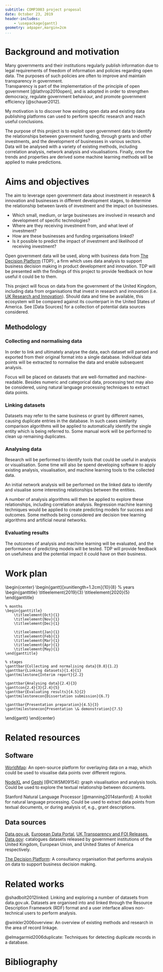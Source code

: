 ```yaml
---
subtitle: COMP3003 project proposal
date: October 23, 2019
header-includes:
	- \usepackage{gantt}
geometry: a4paper,margin=2cm
...
```


# Background and motivation

<!-- Introduction
What governments publish and why
Open Data vs. Open Government
-->

<!-- What governments publish and why -->
Many governments and their institutions regularly publish information due to
legal requirements of freedom of information and policies regarding open data.
The purposes of such policies are often to improve and maintain transparency in
government.  
Transparency is part of the implementation of the principle of open
government [@lathrop2010open], and is adopted in order to strengthen democracy,
regulate government behaviour, and promote government efficiency [@schauer2012].

<!-- Project's motivation -->
My motivation is to discover how existing open data and existing data publishing
platforms can used to perform specific research and reach useful conclusions.

<!-- Project's purpose -->
The purpose of this project is to exploit open government data to identify the
relationships between government funding, through grants and other investments,
and the development of businesses in various sectors.  
Data will be analysed with a variety of existing methods, including correlation
analysis, network analysis and visualisations. Finally, once the trends and
properties are derived some machine learning methods will be applied to make
predictions.

# Aims and objectives

The aim to leverage open government data about investment in research &
innovation and businesses in different development stages, to determine the
relationship between lavels of investment and the impact on businesses.


- Which small, medium, or large businesses are involved in research and
  development of specific technologies?
- Where are they receiving investment from, and what level of investment?
- How are these businesses and funding organisations linked?
- Is it possible to predict the impact of investment and likelihood of receiving
  investment?

Open government data will be used, along with business data from [The Decision
Platform](https://www.decisionplatform.io) (TDP):, a firm which uses data
analysis to support business decision making in product development and
innovation. TDP will be presented with the findings of this project to provide
feedback on how useful it could be to them.

This project will focus on data from the government of the United Kingdom,
including data from organisations that invest in research and innovation (i.e.
[UK Research and Innovation](https://www.ukri.org)).
Should data and time be available, this ecosystem will be compared against its
counterpart in the United States of America. See [Data Sources] for a collection
of potential data sources considered.

## Methodology

### Collecting and normalising data

In order to link and ultimately analyse the data, each dataset will parsed and
exported from their original format into a single database. Individual data
points will be extracted to normalise the data and enable subsequent
analysis.

Focus will be placed on datasets that are well-formatted and
machine-readable. Besides numeric and categorical data, processing text may also
be considered, using natural language processing techniques to extract data
points.

### Linking datasets

Datasets may refer to the same business or grant by different names, causing
duplicate entries in the database. In such cases similarity comparison
algorithms will be applied to automatically identify the single entity which is
being referred to. Some manual work will be performed to clean up remaining
duplicates.

### Analysing data

Research will be performed to identify tools that could be useful in analysis or
visualisation. Some time will also be spend developing software to apply
existing analysis, visualisation, and machine learning tools to the collected
data.

An initial network analysis will be performed on the linked data to identify
and visualise some interesting relationships between the entities.

A number of analysis algorithms will then be applied to explore these
relationships, including correlation analysis.
Regression machine learning techniques would be applied to create predicting
models for success and outcomes. Some methods being considered are
decision tree learning algorithms and artificial neural networks.

### Evaluating results

The outcomes of analysis and machine learning will be evaluated, and the
performance of predicting models will be tested. TDP will provide feedback on
usefulness and the potential impact it could have on their business.

# Work plan
\begin{center}
\begin{gantt}[xunitlength=1.2cm]{10}{8}
	% years
	\begin{ganttitle}
		\titleelement{2019}{3}
		\titleelement{2020}{5}
	\end{ganttitle}

	% months
	\begin{ganttitle}
		\titleelement{Oct}{1}
		\titleelement{Nov}{1}
		\titleelement{Dec}{1}

		\titleelement{Jan}{1}
		\titleelement{Feb}{1}
		\titleelement{Mar}{1}
		\titleelement{Apr}{1}
		\titleelement{May}{1}
	\end{ganttitle}

	% stages
	\ganttbar{Collecting and normalising data}{0.8}{1.2}
	\ganttbar{Linking datasets}{1.4}{1}
	\ganttmilestone{Interim report}{2.2}

	\ganttbar{Analysing data}{2.4}{3}
	\ganttcon{2.4}{3}{2.4}{5}
	\ganttbar{Evaluating results}{4.5}{2}
	\ganttmilestonecon{Dissertation submission}{6.7}

	\ganttbar{Presentation preparation}{4.5}{3}
	\ganttmilestonecon{Presentation \& demonstration}{7.5}
\end{gantt}
\end{center}

# Related resources

## Software

[WorldMap](https://worldmap.harvard.edu): An open-source platform for overlaying
data on a map, which could be used to visualise data points over different
regions.

[NodeXL](https://nodexl.com) and [Gephi](https://gephi.org) [@ICWSM09154]: graph
visualisation and analysis tools. Could be used to explore the textual
relationship between documents.

Stanford Natural Language Processor [@manning2014stanford]: A toolkit for
natural language processing. Could be used to extract data points from textual
documents, or during analysis of, e.g., grant descriptions.

## Data sources

[Data.gov.uk](https://data.gov.uk), [European Data Portal](https://europeandataportal.eu), [UK Transparency and FOI Releases](https://gov.uk/search/transparency-and-freedom-of-information-releases), [Data.gov](https://data.gov): catalogues datasets released by government institutions of the United Kingdom, European
Union, and United States of America respectively.

[The Decision Platform](https://www.decisionplatform.io): A consultancy
organisation that performs analysis on data to support business decision making.

# Related works

@shadbolt2012linked: Linking and exploring a number of datasets from
data.gov.uk. Datasets are organised into and linked through the Resource
Description Framework (RDF) format and a user interface allows
non-technical users to perform analysis.

@winkler2006overview: An overview of existing methods and research in the area
of record linkage.

@elmagarmid2006duplicate: Techniques for detecting duplicate records in a
database.

# Bibliography
